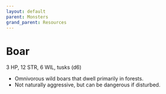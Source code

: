 ```yaml
---
layout: default
parent: Monsters
grand_parent: Resources
---
```


# Boar

3 HP, 12 STR, 6 WIL, tusks (d6)

- Omnivorous wild boars that dwell primarily in forests.
- Not naturally aggressive, but can be dangerous if disturbed.


